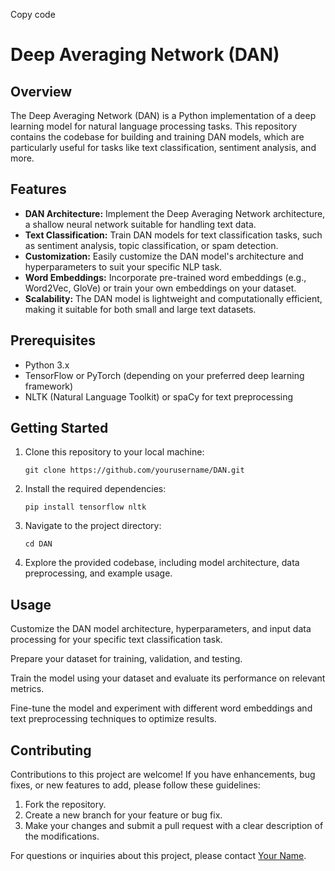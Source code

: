 Copy code
<!DOCTYPE html>
<html>
<head>
  <title>Deep Averaging Network (DAN)</title>
</head>
<body>

<h1>Deep Averaging Network (DAN)</h1>

<h2>Overview</h2>

<p>The Deep Averaging Network (DAN) is a Python implementation of a deep learning model for natural language processing tasks. This repository contains the codebase for building and training DAN models, which are particularly useful for tasks like text classification, sentiment analysis, and more.</p>

<h2>Features</h2>

<ul>
  <li><strong>DAN Architecture:</strong> Implement the Deep Averaging Network architecture, a shallow neural network suitable for handling text data.</li>
  <li><strong>Text Classification:</strong> Train DAN models for text classification tasks, such as sentiment analysis, topic classification, or spam detection.</li>
  <li><strong>Customization:</strong> Easily customize the DAN model's architecture and hyperparameters to suit your specific NLP task.</li>
  <li><strong>Word Embeddings:</strong> Incorporate pre-trained word embeddings (e.g., Word2Vec, GloVe) or train your own embeddings on your dataset.</li>
  <li><strong>Scalability:</strong> The DAN model is lightweight and computationally efficient, making it suitable for both small and large text datasets.</li>
</ul>

<h2>Prerequisites</h2>

<ul>
  <li>Python 3.x</li>
  <li>TensorFlow or PyTorch (depending on your preferred deep learning framework)</li>
  <li>NLTK (Natural Language Toolkit) or spaCy for text preprocessing</li>
</ul>

<h2>Getting Started</h2>

<ol>
  <li>Clone this repository to your local machine:</li>
  <pre><code>git clone https://github.com/yourusername/DAN.git</code></pre>

  <li>Install the required dependencies:</li>
  <pre><code>pip install tensorflow nltk</code></pre>

  <li>Navigate to the project directory:</li>
  <pre><code>cd DAN</code></pre>

  <li>Explore the provided codebase, including model architecture, data preprocessing, and example usage.</li>
</ol>

<h2>Usage</h2>

<p>Customize the DAN model architecture, hyperparameters, and input data processing for your specific text classification task.</p>

<p>Prepare your dataset for training, validation, and testing.</p>

<p>Train the model using your dataset and evaluate its performance on relevant metrics.</p>

<p>Fine-tune the model and experiment with different word embeddings and text preprocessing techniques to optimize results.</p>

<h2>Contributing</h2>

<p>Contributions to this project are welcome! If you have enhancements, bug fixes, or new features to add, please follow these guidelines:</p>

<ol>
  <li>Fork the repository.</li>
  <li>Create a new branch for your feature or bug fix.</li>
  <li>Make your changes and submit a pull request with a clear description of the modifications.</li>
</ol>



<p>For questions or inquiries about this project, please contact <a href="mailto:aidamohsenimail@gmail.com">Your Name</a>.</p>

</body>
</html>
